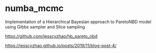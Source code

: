 # numba_mcmc


Implementation of a Hierarchical Bayesian approach to ParetoNBD model using Gibbs sampler and Slice sampling

https://github.com/jesscyzhao/hb_pareto_nbd

https://jesscyzhao.github.io/posts/2019/11/blog-post-4/